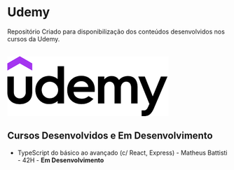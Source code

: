 # Udemy
Repositório Criado para disponibilização dos conteúdos desenvolvidos nos cursos da Udemy.

</br>
<img src="https://github.com/k3n3dfelix/Udemy/blob/main/udemy.png"/>

## Cursos Desenvolvidos e Em Desenvolvimento
- TypeScript do básico ao avançado (c/ React, Express) - Matheus Battisti - 42H - <b> Em Desenvolvimento </b>

